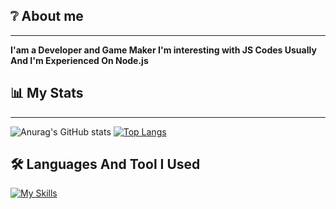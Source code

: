 ## ❔ About me 
***
**I'am a Developer and Game Maker I'm interesting with JS Codes Usually And I'm Experienced On Node.js**
## 📊 My Stats 
***
![Anurag's GitHub stats](https://github-readme-stats.vercel.app/api?username=epsseniyer&show_icons=true&theme=radical)
[![Top Langs](https://github-readme-stats.vercel.app/api/top-langs/?username=anuraghazra&layout=compact)](https://github.com/anuraghazra/github-readme-stats)
## 🛠 Languages And Tool I Used
[![My Skills](https://skillicons.dev/icons?i=bash,c,bootstap,blender,cs,cloudflare,css,html,js,discord,bots,express,gamemakerstudio,java,github,jquery,lua,md,mongodb,mysql,nodejs,pug,py,sass,unreal,vscode&perline=8)](https://skillicons.dev)
